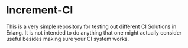 # Increment-CI #

This is a very simple repository for testing out different CI
Solutions in Erlang. It is not intended to do anything that one might
actually consider useful besides making sure your CI system works.

